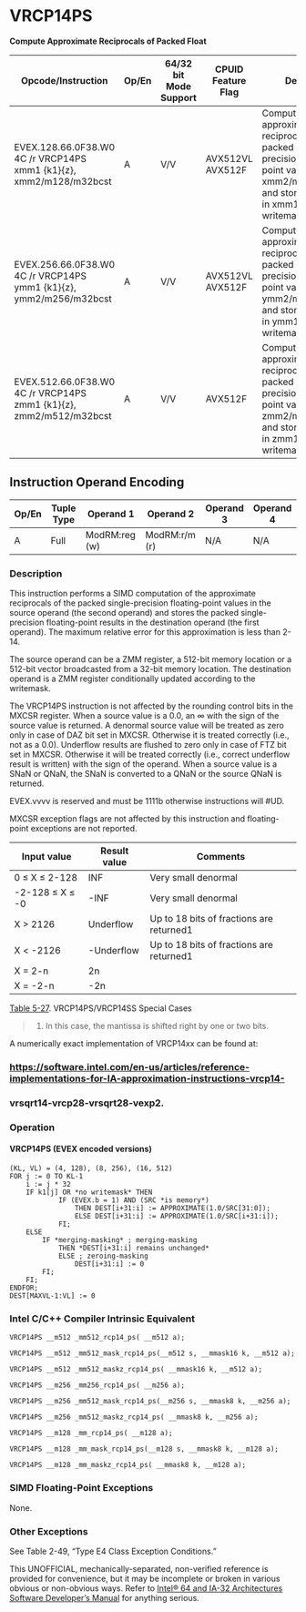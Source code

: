 # VRCP14PS

**Compute Approximate Reciprocals of Packed Float**

| Opcode/Instruction                                                 | Op/En | 64/32 bit Mode Support | CPUID Feature Flag | Description                                                                                                                                                     |
| ------------------------------------------------------------------ | ----- | ---------------------- | ------------------ | --------------------------------------------------------------------------------------------------------------------------------------------------------------- |
| EVEX.128.66.0F38.W0 4C /r VRCP14PS xmm1 {k1}{z}, xmm2/m128/m32bcst | A     | V/V                    | AVX512VL AVX512F   | Computes the approximate reciprocals of the packed single-precision floating-point values in xmm2/m128/m32bcst and stores the results in xmm1. Under writemask. |
| EVEX.256.66.0F38.W0 4C /r VRCP14PS ymm1 {k1}{z}, ymm2/m256/m32bcst | A     | V/V                    | AVX512VL AVX512F   | Computes the approximate reciprocals of the packed single-precision floating-point values in ymm2/m256/m32bcst and stores the results in ymm1. Under writemask. |
| EVEX.512.66.0F38.W0 4C /r VRCP14PS zmm1 {k1}{z}, zmm2/m512/m32bcst | A     | V/V                    | AVX512F            | Computes the approximate reciprocals of the packed single-precision floating-point values in zmm2/m512/m32bcst and stores the results in zmm1. Under writemask. |

## Instruction Operand Encoding

| Op/En | Tuple Type | Operand 1     | Operand 2     | Operand 3 | Operand 4 |
| ----- | ---------- | ------------- | ------------- | --------- | --------- |
| A     | Full       | ModRM:reg (w) | ModRM:r/m (r) | N/A       | N/A       |

### Description

This instruction performs a SIMD computation of the approximate reciprocals of the packed single-precision floating-point values in the source operand (the second operand) and stores the packed single-precision floating-point results in the destination operand (the first operand). The maximum relative error for this approximation is less than 2-14.

The source operand can be a ZMM register, a 512-bit memory location or a 512-bit vector broadcasted from a 32-bit memory location. The destination operand is a ZMM register conditionally updated according to the writemask.

The VRCP14PS instruction is not affected by the rounding control bits in the MXCSR register. When a source value is a 0.0, an ∞ with the sign of the source value is returned. A denormal source value will be treated as zero only in case of DAZ bit set in MXCSR. Otherwise it is treated correctly (i.e., not as a 0.0). Underflow results are flushed to zero only in case of FTZ bit set in MXCSR. Otherwise it will be treated correctly (i.e., correct underflow result is written) with the sign of the operand. When a source value is a SNaN or QNaN, the SNaN is converted to a QNaN or the source QNaN is returned.

EVEX.vvvv is reserved and must be 1111b otherwise instructions will #​​​UD.

MXCSR exception flags are not affected by this instruction and floating-point exceptions are not reported.

| Input value     | Result value | Comments                                 |
| --------------- | ------------ | ---------------------------------------- |
| 0 ≤ X ≤ 2-128   | INF          | Very small denormal                      |
| -2-128 ≤ X ≤ -0 | -INF         | Very small denormal                      |
| X > 2126        | Underflow    | Up to 18 bits of fractions are returned1 |
| X < -2126       | -Underflow   | Up to 18 bits of fractions are returned1 |
| X = 2-n         | 2n           |                                          |
| X = -2-n        | -2n          |                                          |

[Table 5-27](/x86/vrcp14ps#tbl-5-27). VRCP14PS/VRCP14SS Special Cases

> 1. In this case, the mantissa is shifted right by one or two bits.

A numerically exact implementation of VRCP14xx can be found at:

### https://software.intel.com/en-us/articles/reference-implementations-for-IA-approximation-instructions-vrcp14-

### vrsqrt14-vrcp28-vrsqrt28-vexp2.

### Operation

#### VRCP14PS (EVEX encoded versions)

```
(KL, VL) = (4, 128), (8, 256), (16, 512)
FOR j := 0 TO KL-1
    i := j * 32
    IF k1[j] OR *no writemask* THEN
            IF (EVEX.b = 1) AND (SRC *is memory*)
                THEN DEST[i+31:i] := APPROXIMATE(1.0/SRC[31:0]);
                ELSE DEST[i+31:i] := APPROXIMATE(1.0/SRC[i+31:i]);
            FI;
    ELSE
        IF *merging-masking* ; merging-masking
            THEN *DEST[i+31:i] remains unchanged*
            ELSE ; zeroing-masking
                DEST[i+31:i] := 0
        FI;
    FI;
ENDFOR;
DEST[MAXVL-1:VL] := 0

```

### Intel C/C++ Compiler Intrinsic Equivalent

```
VRCP14PS __m512 _mm512_rcp14_ps( __m512 a);

```

```
VRCP14PS __m512 _mm512_mask_rcp14_ps(__m512 s, __mmask16 k, __m512 a);

```

```
VRCP14PS __m512 _mm512_maskz_rcp14_ps( __mmask16 k, __m512 a);

```

```
VRCP14PS __m256 _mm256_rcp14_ps( __m256 a);

```

```
VRCP14PS __m256 _mm512_mask_rcp14_ps(__m256 s, __mmask8 k, __m256 a);

```

```
VRCP14PS __m256 _mm512_maskz_rcp14_ps( __mmask8 k, __m256 a);

```

```
VRCP14PS __m128 _mm_rcp14_ps( __m128 a);

```

```
VRCP14PS __m128 _mm_mask_rcp14_ps(__m128 s, __mmask8 k, __m128 a);

```

```
VRCP14PS __m128 _mm_maskz_rcp14_ps( __mmask8 k, __m128 a);

```

### SIMD Floating-Point Exceptions

None.

### Other Exceptions

See Table 2-49, “Type E4 Class Exception Conditions.”

This UNOFFICIAL, mechanically-separated, non-verified reference is provided for convenience, but it may be
incomplete or broken in various obvious or non-obvious
ways. Refer to [Intel® 64 and IA-32 Architectures Software Developer’s Manual](https://software.intel.com/en-us/download/intel-64-and-ia-32-architectures-sdm-combined-volumes-1-2a-2b-2c-2d-3a-3b-3c-3d-and-4) for anything serious.

